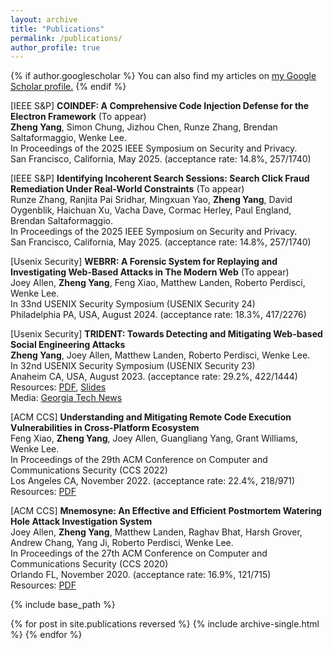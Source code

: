 ```yaml
---
layout: archive
title: "Publications"
permalink: /publications/
author_profile: true
---
```


{% if author.googlescholar %}
  You can also find my articles on <u><a href="{{author.googlescholar}}">my Google Scholar profile</a>.</u>
{% endif %}

[IEEE S&P] **COINDEF: A Comprehensive Code Injection Defense for the Electron Framework** (To appear)\
**Zheng Yang**, Simon Chung, Jizhou Chen, Runze Zhang, Brendan Saltaformaggio, Wenke Lee.\
In Proceedings of the 2025 IEEE Symposium on Security and Privacy.\
San Francisco, California, May 2025. (acceptance rate: 14.8%, 257/1740)

[IEEE S&P] **Identifying Incoherent Search Sessions: Search Click Fraud Remediation Under Real-World Constraints** (To appear)\
Runze Zhang, Ranjita Pai Sridhar, Mingxuan Yao, **Zheng Yang**, David Oygenblik, Haichuan Xu, Vacha Dave, Cormac Herley, Paul England, Brendan Saltaformaggio.\
In Proceedings of the 2025 IEEE Symposium on Security and Privacy.\
San Francisco, California, May 2025. (acceptance rate: 14.8%, 257/1740)

[Usenix Security] **WEBRR: A Forensic System for Replaying and Investigating Web-Based Attacks in The Modern Web** (To appear)\
Joey Allen, **Zheng Yang**, Feng Xiao, Matthew Landen, Roberto Perdisci, Wenke Lee.\
In 33nd USENIX Security Symposium (USENIX Security 24)\
Philadelphia PA, USA, August 2024. (acceptance rate: 18.3%, 417/2276)

[Usenix Security] **TRIDENT: Towards Detecting and Mitigating Web-based Social Engineering Attacks**\
**Zheng Yang**, Joey Allen, Matthew Landen, Roberto Perdisci, Wenke Lee.\
In 32nd USENIX Security Symposium (USENIX Security 23)\
Anaheim CA, USA, August 2023. (acceptance rate: 29.2%, 422/1444)\
Resources: [PDF](https://www.usenix.org/system/files/usenixsecurity23-yang-zheng.pdf), [Slides](https://www.usenix.org/system/files/sec23_slides_yang-zheng.pdf)\
Media: [Georgia Tech News](https://www.cc.gatech.edu/news/new-tool-skewers-socially-engineered-attack-ads)

[ACM CCS] **Understanding and Mitigating Remote Code Execution Vulnerabilities in Cross-Platform Ecosystem** \
Feng Xiao, **Zheng Yang**, Joey Allen, Guangliang Yang, Grant Williams, Wenke Lee.\
In Proceedings of the 29th ACM Conference on Computer and Communications Security (CCS 2022)\
Los Angeles CA, November 2022. (acceptance rate: 22.4%, 218/971)\
Resources: [PDF](https://dl.acm.org/doi/pdf/10.1145/3548606.3559340)

[ACM CCS]  **Mnemosyne: An Effective and Efficient Postmortem Watering Hole Attack Investigation System**\
Joey Allen, **Zheng Yang**, Matthew Landen, Raghav Bhat, Harsh Grover, Andrew Chang, Yang Ji, Roberto Perdisci, Wenke Lee.\
In Proceedings of the 27th ACM Conference on Computer and Communications Security (CCS 2020)\
Orlando FL, November 2020. (acceptance rate: 16.9%, 121/715) \
Resources: [PDF](https://dl.acm.org/doi/pdf/10.1145/3372297.3423355)

{% include base_path %}

{% for post in site.publications reversed %}
  {% include archive-single.html %}
{% endfor %}
